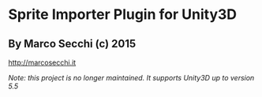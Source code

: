 # Sprite Importer Plugin for Unity3D
## By Marco Secchi (c) 2015
http://marcosecchi.it

_Note: this project is no longer maintained. It supports Unity3D up to version 5.5_
